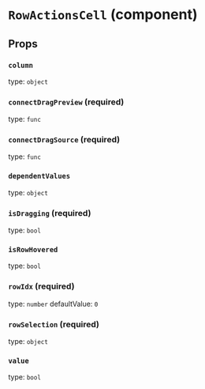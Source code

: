 `RowActionsCell` (component)
============================



Props
-----

### `column`

type: `object`


### `connectDragPreview` (required)

type: `func`


### `connectDragSource` (required)

type: `func`


### `dependentValues`

type: `object`


### `isDragging` (required)

type: `bool`


### `isRowHovered`

type: `bool`


### `rowIdx` (required)

type: `number`
defaultValue: `0`


### `rowSelection` (required)

type: `object`


### `value`

type: `bool`

